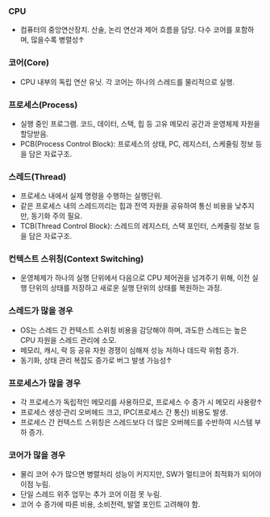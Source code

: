 ### CPU
- 컴퓨터의 중앙연산장치. 산술, 논리 연산과 제어 흐름을 담당. 다수 코어를 포함하며, 많을수록 병렬성↑

### 코어(Core)
- CPU 내부의 독립 연산 유닛. 각 코어는 하나의 스레드를 물리적으로 실행.

### 프로세스(Process)
- 실행 중인 프로그램. 코드, 데이터, 스택, 힙 등 고유 메모리 공간과 운영체제 자원을 할당받음.
- PCB(Process Control Block): 프로세스의 상태, PC, 레지스터, 스케줄링 정보 등을 담은 자료구조.

### 스레드(Thread)
- 프로세스 내에서 실제 명령을 수행하는 실행단위. 
- 같은 프로세스 내의 스레드끼리는 힙과 전역 자원을 공유하여 통신 비용을 낮추지만, 동기화 주의 필요.
- TCB(Thread Control Block): 스레드의 레지스터, 스택 포인터, 스케줄링 정보 등을 담은 자료구조.

### 컨텍스트 스위칭(Context Switching)
- 운영체제가 하나의 실행 단위에서 다음으로 CPU 제어권을 넘겨주기 위해, 이전 실행 단위의 상태를 저장하고 새로운 실행 단위의 상태를 복원하는 과정.

### 스레드가 많을 경우
- OS는 스레드 간 컨텍스트 스위칭 비용을 감당해야 하며, 과도한 스레드는 높은 CPU 자원을 스레드 관리에 소모. 
- 메모리, 캐시, 락 등 공유 자원 경쟁이 심해져 성능 저하나 데드락 위험 증가. 
- 동기화, 상태 관리 복잡도 증가로 버그 발생 가능성↑

### 프로세스가 많을 경우
- 각 프로세스가 독립적인 메모리를 사용하므로, 프로세스 수 증가 시 메모리 사용량↑ 
- 프로세스 생성·관리 오버헤드 크고, IPC(프로세스 간 통신) 비용도 발생. 
- 프로세스 간 컨텍스트 스위칭은 스레드보다 더 많은 오버헤드를 수반하여 시스템 부하 증가.

### 코어가 많을 경우
- 물리 코어 수가 많으면 병렬처리 성능이 커지지만, SW가 멀티코어 최적화가 되어야 이점 누림. 
- 단일 스레드 위주 업무는 추가 코어 이점 못 누림. 
- 코어 수 증가에 따른 비용, 소비전력, 발열 포인트 고려해야 함.
